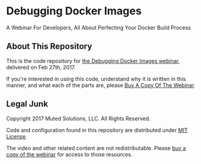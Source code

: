 # Debugging Docker Images

A Webinar For Developers, All About Perfecting Your Docker Build Process

## About This Repository

This is the code repository for [the Debugging Docker Images webinar](https://sub.watchmecode.net/debugging-docker-images/), delivered on Feb 27th, 2017. 

If you're interested in using this code, understand why it is written in this manner, and what each of the parts are, please [Buy A Copy Of The Webinar](https://sub.watchmecode.net/debugging-docker-images/).

## Legal Junk

Copyright 2017 Muted Solutions, LLC. All Rights Reserved.

Code and configuration found in this repository are distributed under [MIT License](https://mutedsolutions.mit-license.org).

The video and other related content are not redistributable. Please [buy a copy of the webinar](https://sub.watchmecode.net/debugging-docker-images/) for access to those resources.
